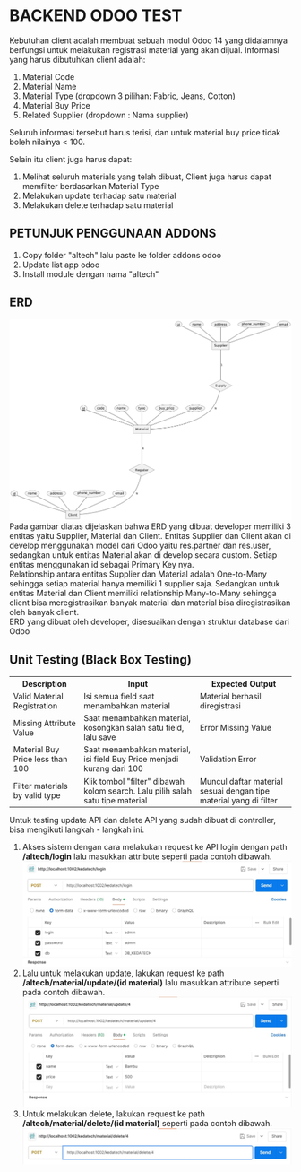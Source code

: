 # BACKEND ODOO TEST

Kebutuhan client adalah membuat sebuah modul Odoo 14 yang didalamnya berfungsi
untuk melakukan registrasi material yang akan dijual. Informasi yang harus dibutuhkan
client adalah:

1. Material Code
2. Material Name
3. Material Type (dropdown 3 pilihan: Fabric, Jeans, Cotton)
4. Material Buy Price
5. Related Supplier (dropdown : Nama supplier)

Seluruh informasi tersebut harus terisi, dan untuk material buy price tidak boleh nilainya
< 100.

Selain itu client juga harus dapat:

1. Melihat seluruh materials yang telah dibuat, Client juga harus dapat memfilter
   berdasarkan Material Type
2. Melakukan update terhadap satu material
3. Melakukan delete terhadap satu material

## PETUNJUK PENGGUNAAN ADDONS

1. Copy folder "altech" lalu paste ke folder addons odoo
2. Update list app odoo
3. Install module dengan nama "altech"

## ERD

<img src="./images/ERD.png">
Pada gambar diatas dijelaskan bahwa ERD yang dibuat developer memiliki 3 entitas yaitu Supplier, Material dan Client. Entitas Supplier dan Client akan di develop menggunakan model dari Odoo yaitu res.partner dan res.user, sedangkan untuk entitas Material akan di develop secara custom. Setiap entitas menggunakan id sebagai Primary Key nya.

<br>
Relationship antara entitas Supplier dan Material adalah One-to-Many sehingga setiap material hanya memiliki 1 supplier saja. Sedangkan untuk entitas Material dan Client memiliki relationship Many-to-Many sehingga client bisa meregistrasikan banyak material dan material bisa diregistrasikan oleh banyak client.

<br>
ERD yang dibuat oleh developer, disesuaikan dengan struktur database dari Odoo

<br>

## Unit Testing (Black Box Testing)

<table>
    <tr>
        <th>Description</th>
        <th>Input</th>
        <th>Expected Output</th>
    </tr>
    <tr>
        <td>Valid Material Registration</td>
        <td>Isi semua field saat menambahkan material</td>
        <td>Material berhasil diregistrasi</td>
    </tr>
    <tr>
        <td>Missing Attribute Value</td>
        <td>Saat menambahkan material, kosongkan salah satu field, lalu save</td>
        <td>Error Missing Value</td>
    </tr>
    <tr>
        <td>Material Buy Price less than 100</td>
        <td>Saat menambahkan material, isi field Buy Price menjadi kurang dari 100</td>
        <td>Validation Error</td>
    </tr>
    <tr>
        <td>Filter materials by valid type</td>
        <td>Klik tombol "filter" dibawah kolom search. Lalu pilih salah satu tipe material</td>
        <td>Muncul daftar material sesuai dengan tipe material yang di filter</td>
    </tr>
</table>

Untuk testing update API dan delete API yang sudah dibuat di controller, bisa mengikuti langkah - langkah ini.

<ol>
  <li>Akses sistem dengan cara melakukan request ke API login dengan path <strong>/altech/login</strong> lalu masukkan attribute seperti pada contoh dibawah.</li>
  <img src="./images/step1.jpg">
  <li>Lalu untuk melakukan update, lakukan request ke path <strong>/altech/material/update/(id material)</strong> lalu masukkan attribute seperti pada contoh dibawah.</li>
   <img src="./images/step2.jpg">
  <li>Untuk melakukan delete, lakukan request ke path <strong>/altech/material/delete/(id material)</strong> seperti pada contoh dibawah.</li>
   <img src="./images/step3.jpg">
</ol>

